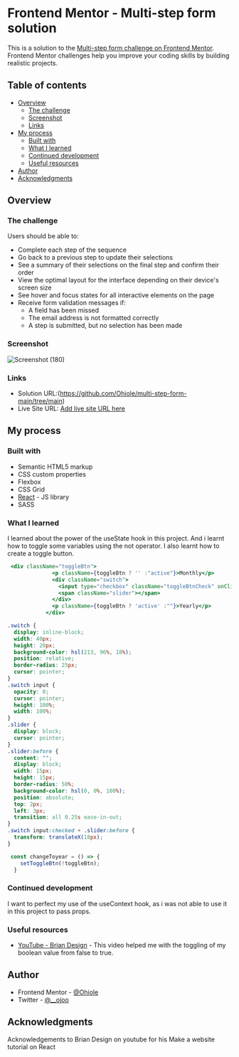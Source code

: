 # Frontend Mentor - Multi-step form solution

This is a solution to the [Multi-step form challenge on Frontend Mentor](https://www.frontendmentor.io/challenges/multistep-form-YVAnSdqQBJ). Frontend Mentor challenges help you improve your coding skills by building realistic projects. 

## Table of contents

- [Overview](#overview)
  - [The challenge](#the-challenge)
  - [Screenshot](#screenshot)
  - [Links](#links)
- [My process](#my-process)
  - [Built with](#built-with)
  - [What I learned](#what-i-learned)
  - [Continued development](#continued-development)
  - [Useful resources](#useful-resources)
- [Author](#author)
- [Acknowledgments](#acknowledgments)



## Overview

### The challenge

Users should be able to:

- Complete each step of the sequence
- Go back to a previous step to update their selections
- See a summary of their selections on the final step and confirm their order
- View the optimal layout for the interface depending on their device's screen size
- See hover and focus states for all interactive elements on the page
- Receive form validation messages if:
  - A field has been missed
  - The email address is not formatted correctly
  - A step is submitted, but no selection has been made

### Screenshot
![Screenshot (180)](https://github.com/Ohiole/multi-step-form-main/assets/67792211/557db1c5-c2cf-4ebf-9045-0e71d4b3b227)


### Links

- Solution URL:(https://github.com/Ohiole/multi-step-form-main/tree/main)
- Live Site URL: [Add live site URL here](https://your-live-site-url.com)

## My process

### Built with

- Semantic HTML5 markup
- CSS custom properties
- Flexbox
- CSS Grid
- [React](https://reactjs.org/) - JS library
- SASS

### What I learned

I learned about the power of the useState hook in this project. And i learnt how to toggle some variables using the not operator.
I also learnt how to create a toggle button.

```jsx
 <div className="toggleBtn">
              <p className={toggleBtn ? '' :"active"}>Monthly</p>
              <div className="switch">
                <input type="checkbox" className="toggleBtnCheck" onClick={changeToyear}/>
                <span className="slider"></span>
              </div>
              <p className={toggleBtn ? 'active' :""}>Yearly</p>
            </div>
```
```css
.switch {
  display: inline-block;
  width: 40px;
  height: 20px;
  background-color: hsl(213, 96%, 18%);
  position: relative;
  border-radius: 25px;
  cursor: pointer;
}
.switch input {
  opacity: 0;
  cursor: pointer;
  height: 100%;
  width: 100%;
}
.slider {
  display: block;
  cursor: pointer;
}
.slider:before {
  content: "";
  display: block;
  width: 15px;
  height: 15px;
  border-radius: 50%;
  background-color: hsl(0, 0%, 100%);
  position: absolute;
  top: 2px;
  left: 3px;
  transition: all 0.25s ease-in-out;
}
.switch input:checked + .slider:before {
  transform: translateX(18px);
}
```
```js
 const changeToyear = () => {
    setToggleBtn(!toggleBtn);
  }
```

### Continued development

I want to perfect my use of the useContext hook, as i was not able to use it in this project to pass props.

### Useful resources

- [YouTube - Brian Design](https://www.youtube.com/watch?v=I2UBjN5ER4s&t=3s) - This video helped me with the toggling of my boolean value from false to true.

## Author
- Frontend Mentor - [@Ohiole](https://www.frontendmentor.io/profile/Ohiole)
- Twitter - [@__ojoo](https://www.twitter.com/__ojoo)

## Acknowledgments

Acknowledgements to Brian Design on youtube for his Make a website tutorial on React

